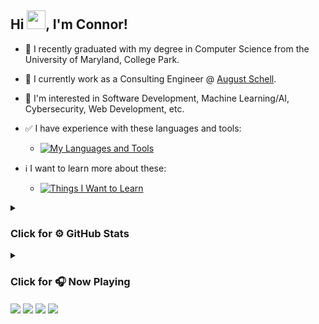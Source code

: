 ## Hi <img src="https://raw.githubusercontent.com/MartinHeinz/MartinHeinz/master/wave.gif" width="30"/>, I'm Connor!

- 🌱 I recently graduated with my degree in Computer Science from the University of Maryland, College Park.
- 🏢 I currently work as a Consulting Engineer @ [August Schell](https://augustschell.com/).
- 🤔 I'm interested in Software Development, Machine Learning/AI, Cybersecurity, Web Development, etc.

- ✅ I have experience with these languages and tools:
  - [![My Languages and Tools](https://skillicons.dev/icons?i=java,py,cpp,c,html,css,js,ts,git,angular,postgres,unity)](https://skillicons.dev)

- ℹ️ I want to learn more about these:
  - [![Things I Want to Learn](https://skillicons.dev/icons?i=swift,mongodb,nodejs,react,lua,docker,kubernetes)](https://skillicons.dev)

<details>
  <summary><h3>Click for ⚙️ GitHub Stats</h3></summary> 
  </br>
  
  
  ![Connor's GitHub Stats](https://github-readme-stats.vercel.app/api?username=YourBoyConnor&show_icons=true&theme=dark)
  
  [![Top Languages](https://github-readme-stats.vercel.app/api/top-langs/?username=YourBoyConnor&layout=compact&theme=dark)](https://github.com/anuraghazra/github-readme-stats)
  
  [![Trophies](https://github-profile-trophy.vercel.app/?username=YourBoyConnor&theme=alduin)](https://github.com/ryo-ma/github-profile-trophy)
  
</details>

<details>
  <summary><h3>Click for 🎧 Now Playing</h3></summary> 
  
  
  [![spotify-github-profile](https://spotify-github-profile.vercel.app/api/view?uid=4ciyp9lvgd8i7jjk0t5x0xg1r&cover_image=true&theme=novatorem&bar_color=53b14f&bar_color_cover=true)](https://spotify-github-profile.vercel.app/api/view?uid=4ciyp9lvgd8i7jjk0t5x0xg1r&redirect=true)
  
</details>

<div id="badges">
  <a href="https://www.instagram.com/honestlyitsconnor" target="blank"><img align="center" src="https://img.shields.io/badge/Honestlyitsconnor-E4405F?style=for-the-badge&logo=instagram&logoColor=white" /></a>
  <a href="https://www.linkedin.com/in/connor-pymm-89ba43197/" target="blank"><img align="center" src="https://img.shields.io/badge/Connor Pymm-0077B5?style=for-the-badge&logo=linkedin&logoColor=white" /></a>
  <a href="mailto:connor.pymm@gmail.com" target="blank"><img align="center" src="https://img.shields.io/badge/connor.pymm@gmail.com-D14836?style=for-the-badge&logo=gmail&logoColor=white" /></a>
  <a href="https://www.github.com/YourBoyConnor" target="blank"><img align="center" src="https://img.shields.io/badge/YourBoyConnor-100000?style=for-the-badge&logo=github&logoColor=white" /></a>
</div>
